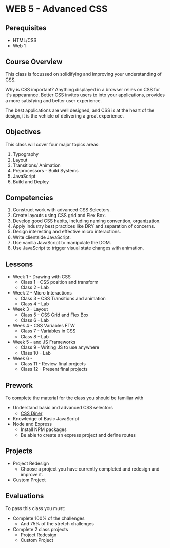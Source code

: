 # WEB 5 - Advanced CSS

## Perequisites 

- HTML/CSS
- Web 1

## Course Overview

This class is focussed on solidifying and improving your 
understanding of CSS.

Why is CSS important? Anything displayed in a browser relies
on CSS for it's appearance. Better CSS invites users to 
into your applications, provides a more satisfying and 
better user experience. 

The best applications are well designed, and CSS is at the 
heart of the design, it is the vehicle of delivering a
great experience. 

## Objectives 

This class will cover four major topics areas: 

1. Typography
1. Layout
1. Transitions/ Animation
1. Preprocessors - Build Systems
1. JavaScript 
1. Build and Deploy

## Competencies 

1. Construct work with advanced CSS Selectors.
1. Create layouts using CSS grid and Flex Box.
1. Develop good CSS habits, including naming convention, organization. 
1. Apply industry best practices like DRY and separation of concerns.
1. Design interesting and effective micro interactions.
1. Write clientside JavaScript.
  1. Use vanilla JavaScript to manipulate the DOM.
  1. Use JavaScript to trigger visual state changes with animation. 

## Lessons

- Week 1 - Drawing with CSS
  - Class 1 - CSS position and transform
  - Class 2 - Lab
- Week 2 - Micro Interactions
  - Class 3 - CSS Transitions and animation
  - Class 4 - Lab
- Week 3 - Layout
  - Class 5 - CSS Grid and Flex Box
  - Class 6 - Lab
- Week 4 - CSS Variables FTW
  - Class 7 - Variables in CSS
  - Class 8 - Lab
- Week 5 - and JS Frameworks
  - Class 9 - Writing JS to use anywhere
  - Class 10 - Lab
- Week 6 -  
  - Class 11 - Review final projects
  - Class 12 - Present final projects
  
## Prework

To complete the material for the class you should be familiar with 

- Understand basic and advanced CSS selectors
  - [CSS Diner](https://flukeout.github.io)
- Knowledge of Basic JavaScript
- Node and Express
  - Install NPM packages 
  - Be able to create an express project and define routes

## Projects 

- Project Redesign 
  - Choose a project you have currently completed and redesign and improve it. 
- Custom Project 

## Evaluations

To pass this class you must:

- Complete 100% of the challenges
  - And 75% of the stretch challenges
- Complete 2 class projects 
  - Project Redesign
  - Custom Project


